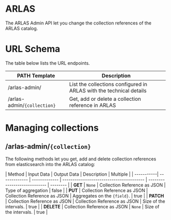 # ARLAS

The ARLAS Admin API let you change the collection references of the ARLAS catalog.

# URL Schema
The table below lists the URL endpoints.

| PATH Template                            | Description                              |
| ---------------------------------------- | ---------------------------------------- |
| /arlas-admin/                 | List  the collections configured in ARLAS with the technical details |
| /arlas-admin/`{collection}`   | Get, add or delete a collection reference in ARLAS |

# Managing collections

## /arlas-admin/`{collection}`

The following methods let you get, add and delete collection references from elasticsearch into the ARLAS catalog:

| Method     | Input Data | Output Data | Description                  | Multiple |
| -----------| ------------- | ------------- | ---------------------------------------- | ---------------------------- | -------- |
| **GET**    | `None` | Collection Reference as JSON |  Type of aggregation          | false    |
| **PUT**    | Collection Reference as JSON | Collection Reference as JSON |  Aggregates on the `{field}`. | true     |
| **PATCH**  | Collection Reference as JSON | Collection Reference as JSON |  Size of the intervals.       | true     |
| **DELETE** | Collection Reference as JSON | `None` | Size of the intervals.       | true     |
